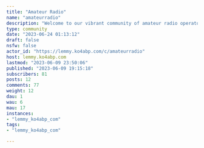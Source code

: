 ```yaml
---
title: "Amateur Radio" 
name: "amateurradio"
description: "Welcome to our vibrant community of amateur radio operators who are passionate about exploring the airwaves and connecting with fellow hams around the globe. Whether you're a seasoned operator or just starting your ham radio journey, this is the perfect place to amplify your knowledge, share experiences, and have a blast while doing it.Rules:1. Be respectful2. Stay on topic3. Provide Helpful and Accurate Information4. No Illegal or Harmful Activities5. Do not share personal information6. Use Clear and Descriptive Titles7. Report Inappropriate Content"
type: community
date: "2023-06-24 01:13:12"
draft: false
nsfw: false
actor_id: "https://lemmy.ko4abp.com/c/amateurradio"
host: lemmy.ko4abp.com
lastmod: "2023-06-09 23:50:06"
published: "2023-06-09 19:15:18"
subscribers: 81
posts: 12
comments: 77
weight: 12
dau: 1
wau: 6
mau: 17
instances:
- "lemmy_ko4abp_com"
tags: 
- "lemmy_ko4abp_com"

---
```


